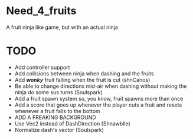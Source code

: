 # Need_4_fruits
A fruit ninja like game, but with an actual ninja

# TODO
- Add controller support
- Add collisions between ninja when dashing and the fruits
- Add _**wonky**_ fruit falling when the fruit is cut (shnCanos)
- Be able to change directions mid-air when dashing without making the ninja do some sus turns (Soulspark)
- Add a fruit spawn system so, you know, fruit spawns more than once
- Add a score that goes up whenever the player cuts a fruit and resets whenever a fruit falls to the bottom
- ADD A FREAKING BACKGROUND
- Use Vec2 instead of DashDirection (Shnawblle)
- Normalize dash's vector (Soulspark)